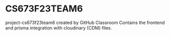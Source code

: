 # CS673F23TEAM6
project-cs673f23team6 created by GitHub Classroom
Contains the frontend and prisma integration with cloudinary (CDM) files.
